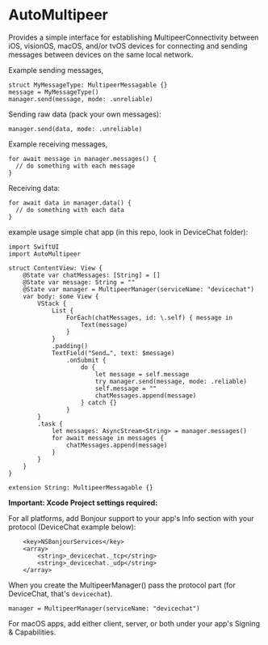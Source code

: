 # AutoMultipeer

Provides a simple interface for establishing MultipeerConnectivity between iOS, visionOS, macOS, and/or tvOS devices for connecting and sending messages between devices on the same local network.

Example sending messages,
```
struct MyMessageType: MultipeerMessagable {}
message = MyMessageType()
manager.send(message, mode: .unreliable)
```

Sending raw data (pack your own messages):
```
manager.send(data, mode: .unreliable)
```

Example receiving messages,
```
for await message in manager.messages() {
  // do something with each message
}
```

Receiving data:
```
for await data in manager.data() {
  // do something with each data
}
```

example usage simple chat app (in this repo, look in DeviceChat folder):
```
import SwiftUI
import AutoMultipeer

struct ContentView: View {
    @State var chatMessages: [String] = []
    @State var message: String = ""
    @State var manager = MultipeerManager(serviceName: "devicechat")
    var body: some View {
        VStack {
            List {
                ForEach(chatMessages, id: \.self) { message in
                    Text(message)
                }
            }
            .padding()
            TextField("Send…", text: $message)
                .onSubmit {
                    do {
                        let message = self.message
                        try manager.send(message, mode: .reliable)
                        self.message = ""
                        chatMessages.append(message)
                    } catch {}
                }
        }
        .task {
            let messages: AsyncStream<String> = manager.messages()
            for await message in messages {
                chatMessages.append(message)
            }
        }
    }
}

extension String: MultipeerMessagable {}
```

**Important: Xcode Project settings required:**

For all platforms, add Bonjour support to your app's Info section with your protocol (DeviceChat example below):
```
	<key>NSBonjourServices</key>
	<array>
		<string>_devicechat._tcp</string>
		<string>_devicechat._udp</string>
	</array>
```

When you create the MultipeerManager() pass the protocol part (for DeviceChat, that's `devicechat`).

```
manager = MultipeerManager(serviceName: "devicechat")
```

For macOS apps, add either client, server, or both under your app's Signing & Capabilities.
